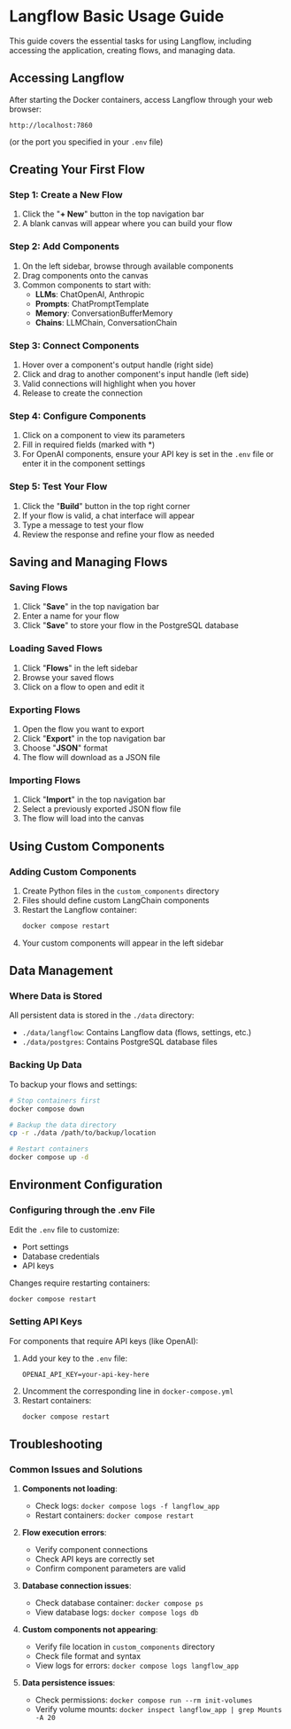 # Langflow Basic Usage Guide

This guide covers the essential tasks for using Langflow, including accessing the application, creating flows, and managing data.

## Accessing Langflow

After starting the Docker containers, access Langflow through your web browser:

```
http://localhost:7860
```

(or the port you specified in your `.env` file)

## Creating Your First Flow

### Step 1: Create a New Flow

1. Click the "**+ New**" button in the top navigation bar
2. A blank canvas will appear where you can build your flow

### Step 2: Add Components

1. On the left sidebar, browse through available components 
2. Drag components onto the canvas
3. Common components to start with:
   - **LLMs**: ChatOpenAI, Anthropic
   - **Prompts**: ChatPromptTemplate
   - **Memory**: ConversationBufferMemory
   - **Chains**: LLMChain, ConversationChain

### Step 3: Connect Components

1. Hover over a component's output handle (right side)
2. Click and drag to another component's input handle (left side)
3. Valid connections will highlight when you hover
4. Release to create the connection

### Step 4: Configure Components

1. Click on a component to view its parameters
2. Fill in required fields (marked with *)
3. For OpenAI components, ensure your API key is set in the `.env` file or enter it in the component settings

### Step 5: Test Your Flow

1. Click the "**Build**" button in the top right corner
2. If your flow is valid, a chat interface will appear
3. Type a message to test your flow
4. Review the response and refine your flow as needed

## Saving and Managing Flows

### Saving Flows

1. Click "**Save**" in the top navigation bar
2. Enter a name for your flow
3. Click "**Save**" to store your flow in the PostgreSQL database

### Loading Saved Flows

1. Click "**Flows**" in the left sidebar
2. Browse your saved flows
3. Click on a flow to open and edit it

### Exporting Flows

1. Open the flow you want to export
2. Click "**Export**" in the top navigation bar
3. Choose "**JSON**" format
4. The flow will download as a JSON file

### Importing Flows

1. Click "**Import**" in the top navigation bar
2. Select a previously exported JSON flow file
3. The flow will load into the canvas

## Using Custom Components

### Adding Custom Components

1. Create Python files in the `custom_components` directory
2. Files should define custom LangChain components
3. Restart the Langflow container:
   ```bash
   docker compose restart
   ```
4. Your custom components will appear in the left sidebar

## Data Management

### Where Data is Stored

All persistent data is stored in the `./data` directory:
- `./data/langflow`: Contains Langflow data (flows, settings, etc.)
- `./data/postgres`: Contains PostgreSQL database files

### Backing Up Data

To backup your flows and settings:
```bash
# Stop containers first
docker compose down

# Backup the data directory
cp -r ./data /path/to/backup/location

# Restart containers
docker compose up -d
```

## Environment Configuration

### Configuring through the .env File

Edit the `.env` file to customize:
- Port settings
- Database credentials
- API keys

Changes require restarting containers:
```bash
docker compose restart
```

### Setting API Keys

For components that require API keys (like OpenAI):
1. Add your key to the `.env` file:
   ```
   OPENAI_API_KEY=your-api-key-here
   ```
2. Uncomment the corresponding line in `docker-compose.yml`
3. Restart containers:
   ```bash
   docker compose restart
   ```

## Troubleshooting

### Common Issues and Solutions

1. **Components not loading**:
   - Check logs: `docker compose logs -f langflow_app`
   - Restart containers: `docker compose restart`

2. **Flow execution errors**:
   - Verify component connections
   - Check API keys are correctly set
   - Confirm component parameters are valid

3. **Database connection issues**:
   - Check database container: `docker compose ps`
   - View database logs: `docker compose logs db`

4. **Custom components not appearing**:
   - Verify file location in `custom_components` directory
   - Check file format and syntax
   - View logs for errors: `docker compose logs langflow_app`

5. **Data persistence issues**:
   - Check permissions: `docker compose run --rm init-volumes`
   - Verify volume mounts: `docker inspect langflow_app | grep Mounts -A 20` 